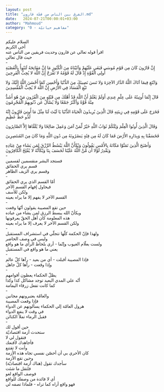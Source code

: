 ```yaml
---
layout: post
title: "الفرق بين الناس من قصّة قارون.md"
date:   2024-07-21T00:00:01+03:00
author: "Mahmoud"
category: "0 - مفاهيم حياتيّة"
---
```

السلام عليكم\
أخي الكريم\
اقرأ قوله تعالي عن قارون وحديث فريقين من الناس
عنه\
حيث قال تعالي\
-\
إِنَّ قَارُونَ كَانَ مِن قَوْمِ مُوسَى فَبَغَى عَلَيْهِمْ وَآتَيْنَاهُ مِنَ الْكُنُوزِ مَا
إِنَّ مَفَاتِحَهُ لَتَنُوأُ بِالْعُصْبَةِ أُولِي الْقُوَّةِ إِذْ قَالَ لَهُ قَوْمُهُ لا تَفْرَحْ إِنَّ اللَّهَ لا يُحِبُّ
الْفَرِحِينَ

وَابْتَغِ فِيمَا آتَاكَ اللَّهُ الدَّارَ الآخِرَةَ وَلا تَنسَ نَصِيبَكَ مِنَ
الدُّنْيَا وَأَحْسِن كَمَا أَحْسَنَ اللَّهُ إِلَيْكَ وَلا تَبْغِ الْفَسَادَ فِي الأَرْضِ إِنَّ اللَّهَ لا يُحِبُّ
الْمُفْسِدِينَ

قَالَ إِنَّمَا أُوتِيتُهُ عَلَى عِلْمٍ عِندِي أَوَلَمْ يَعْلَمْ أَنَّ اللَّهَ قَدْ أَهْلَكَ
مِن قَبْلِهِ مِنَ الْقُرُونِ مَنْ هُوَ أَشَدُّ مِنْهُ قُوَّةً وَأَكْثَرُ جَمْعًا وَلا يُسْأَلُ عَن ذُنُوبِهِمُ
الْمُجْرِمُونَ

فَخَرَجَ عَلَى قَوْمِهِ فِي زِينَتِهِ قَالَ الَّذِينَ يُرِيدُونَ الْحَيَاةَ الدُّنْيَا يَا
لَيْتَ لَنَا مِثْلَ مَا أُوتِيَ قَارُونُ إِنَّهُ لَذُو حَظٍّ عَظِيمٍ

وَقَالَ الَّذِينَ أُوتُوا الْعِلْمَ وَيْلَكُمْ ثَوَابُ اللَّهِ خَيْرٌ لِّمَنْ آمَنَ وَعَمِلَ
صَالِحًا وَلا يُلَقَّاهَا إِلاَّ الصَّابِرُونَ

فَخَسَفْنَا بِهِ وَبِدَارِهِ الأَرْضَ فَمَا كَانَ لَهُ مِن فِئَةٍ يَنصُرُونَهُ مِن دُونِ
اللَّهِ وَمَا كَانَ مِنَ المُنتَصِرِينَ

وَأَصْبَحَ الَّذِينَ تَمَنَّوْا مَكَانَهُ بِالأَمْسِ يَقُولُونَ وَيْكَأَنَّ اللَّهَ يَبْسُطُ
الرِّزْقَ لِمَن يَشَاء مِنْ عِبَادِهِ وَيَقْدِرُ لَوْلا أَن مَّنَّ اللَّهُ عَلَيْنَا لَخَسَفَ بِنَا وَيْكَأَنَّهُ لا
يُفْلِحُ الْكَافِرُونَ\
-\
فستجد البشر منقسمين لقسمين\
قسم يري الحقائق\
وقسم يري الزيف الظاهر\
-\
أمّا القسم الذي يري الحقائق\
فيحاول إفهام القسم الآخر\
ولكن للأسف\
القسم الآخر لا يفهم إلا ما يراه بعينه\
-\
حين تقع المصيبة يقولون أنّها وقعت\
ويكأنّ الله يبسط الرزق لمن يشاء من عباده\
هذه المعلومة كان أهل الحقّ يعرفونها\
ولكن القسم الآخر لا يعرف إلا ما يراه بعينه\
-\
ولهذا فإنّ الحكمة كلّها تتجلّي في استشراف المستقبل\
وليس في وصف الحاضر\
ولست بعلّام الغيوب وإنّما - أري بلحاظ الرأي ما هو
واقع\
يعني ما هو واقع في المستقبل\
-\
فإذا المصيبة أقبلت - أي من بعيد - رآها كلّ عالم\
وإذا وقعت - رآها كلّ جاهل\
-\
يظلّ الحكماء يعظون أقوامهم\
أنّه علي المدي البعيد توجد مشاكل كذا وكذا\
كما كانت تفعل زرقاء اليمامة\
-\
والعامّة يعتبرونهم مجانين\
فإذا وقعت المصيبة\
هرول العامّة إلي الحكماء يسألونهم عن الدواء\
في وقت لا ينفع الدواء\
فقبل الرماء تملأ الكنائن\
-\
حين أقول لك\
ستحدث أزمة اقتصاديّة\
فتقول لي لا\
فأجاهدك لأقنعك\
وأنت لا تقتنع\
كان الأحري بي أن أحصّن نفسي تجاه هذه الأزمة\
وحين تقع الأزمة\
سأجدك تقول (هناك أزمة اقتصاديّة)\
فلتقل ما شئت\
فوصف الواقع لغو\
أي لا فائدة من وصفك للواقع\
فهو واقع أراه كما تراه - فلماذا تصفه لي
